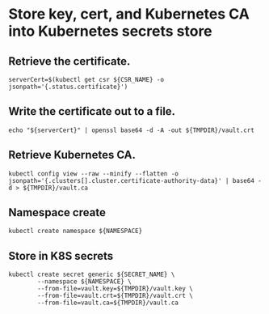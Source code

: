 # Store key, cert, and Kubernetes CA into Kubernetes secrets store

## Retrieve the certificate.
```
serverCert=$(kubectl get csr ${CSR_NAME} -o jsonpath='{.status.certificate}')
```

##  Write the certificate out to a file.
```
echo "${serverCert}" | openssl base64 -d -A -out ${TMPDIR}/vault.crt
```

## Retrieve Kubernetes CA.
```
kubectl config view --raw --minify --flatten -o jsonpath='{.clusters[].cluster.certificate-authority-data}' | base64 -d > ${TMPDIR}/vault.ca
```

## Namespace create
```
kubectl create namespace ${NAMESPACE}
```

## Store in K8S secrets
```
kubectl create secret generic ${SECRET_NAME} \
        --namespace ${NAMESPACE} \
        --from-file=vault.key=${TMPDIR}/vault.key \
        --from-file=vault.crt=${TMPDIR}/vault.crt \
        --from-file=vault.ca=${TMPDIR}/vault.ca
```
